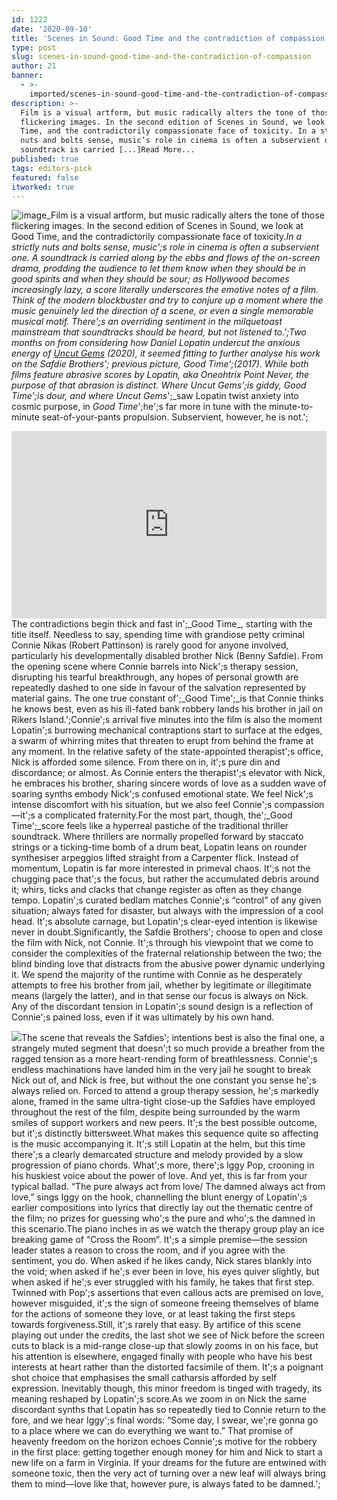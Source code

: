 ```yaml
---
id: 1222
date: '2020-09-10'
title: 'Scenes in Sound: Good Time and the contradiction of compassion - Loose Lips'
type: post
slug: scenes-in-sound-good-time-and-the-contradiction-of-compassion
author: 21
banner:
  - >-
    imported/scenes-in-sound-good-time-and-the-contradiction-of-compassion/image1222.jpeg
description: >-
  Film is a visual artform, but music radically alters the tone of those
  flickering images. In the second edition of Scenes in Sound, we look at Good
  Time, and the contradictorily compassionate face of toxicity. In a strictly
  nuts and bolts sense, music’s role in cinema is often a subservient one. A
  soundtrack is carried [...]Read More...
published: true
tags: editors-pick
featured: false
itworked: true
---
```

![image](../imported/scenes-in-sound-good-time-and-the-contradiction-of-compassion/image1222.jpeg)_Film is a visual artform, but music radically alters the tone of those flickering images. In the second edition of Scenes in Sound, we look at Good Time, and the contradictorily compassionate face of toxicity._In a strictly nuts and bolts sense, music';s role in cinema is often a subservient one. A soundtrack is carried along by the ebbs and flows of the on-screen drama, prodding the audience to let them know when they should be in good spirits and when they should be sour; as Hollywood becomes increasingly lazy, a score literally underscores the emotive notes of a film. Think of the modern blockbuster and try to conjure up a moment where the music genuinely led the direction of a scene, or even a single memorable musical motif. There';s an overriding sentiment in the milquetoast mainstream that soundtracks should be heard, but not listened to.';Two months on from considering how Daniel Lopatin undercut the anxious energy of [_Uncut Gems_](http://loose-lips.co.uk/blog/scenes-in-sound-uncut-gems-and-the-climax-that-never-comes-1) (2020), it seemed fitting to further analyse his work on the Safdie Brothers'; previous picture, _Good Time_';(2017). While both films feature abrasive scores by Lopatin, aka Oneohtrix Point Never, the purpose of that abrasion is distinct. Where _Uncut Gems_';is giddy, _Good Time_';is dour, and where _Uncut Gems__';_saw Lopatin twist anxiety into cosmic purpose, in _Good Time_';he';s far more in tune with the minute-to-minute seat-of-your-pants propulsion. Subservient, however, he is not.';

<iframe width='100%' height='300' scrolling='no' frameborder='no' allow='autoplay' src='http://www.youtube.com/embed/AVyGCxHZ_Ko?wmode=opaque'></iframe>The contradictions begin thick and fast in';_Good Time_, starting with the title itself. Needless to say, spending time with grandiose petty criminal Connie Nikas (Robert Pattinson) is rarely good for anyone involved, particularly his developmentally disabled brother Nick (Benny Safdie). From the opening scene where Connie barrels into Nick';s therapy session, disrupting his tearful breakthrough, any hopes of personal growth are repeatedly dashed to one side in favour of the salvation represented by material gains. The one true constant of';_Good Time';_is that Connie thinks he knows best, even as his ill-fated bank robbery lands his brother in jail on Rikers Island.';Connie';s arrival five minutes into the film is also the moment Lopatin';s burrowing mechanical contraptions start to surface at the edges, a swarm of whirring mites that threaten to erupt from behind the frame at any moment. In the relative safety of the state-appointed therapist';s office, Nick is afforded some silence. From there on in, it';s pure din and discordance; or almost. As Connie enters the therapist';s elevator with Nick, he embraces his brother, sharing sincere words of love as a sudden wave of soaring synths embody Nick';s confused emotional state. We feel Nick';s intense discomfort with his situation, but we also feel Connie';s compassion—it';s a complicated fraternity.For the most part, though, the';_Good Time';_score feels like a hyperreal pastiche of the traditional thriller soundtrack. Where thrillers are normally propelled forward by staccato strings or a ticking-time bomb of a drum beat, Lopatin leans on rounder synthesiser arpeggios lifted straight from a Carpenter flick. Instead of momentum, Lopatin is far more interested in primeval chaos. It';s not the chugging pace that';s the focus, but rather the accumulated debris around it; whirs, ticks and clacks that change register as often as they change tempo. Lopatin';s curated bedlam matches Connie';s “control” of any given situation; always fated for disaster, but always with the impression of a cool head. It';s absolute carnage, but Lopatin';s clear-eyed intention is likewise never in doubt.Significantly, the Safdie Brothers'; choose to open and close the film with Nick, not Connie. It';s through his viewpoint that we come to consider the complexities of the fraternal relationship between the two; the blind binding love that distracts from the abusive power dynamic underlying it. We spend the majority of the runtime with Connie as he desperately attempts to free his brother from jail, whether by legitimate or illegitimate means (largely the latter), and in that sense our focus is always on Nick. Any of the discordant tension in Lopatin';s sound design is a reflection of Connie';s pained loss, even if it was ultimately by his own hand.

![](/wp-content/uploads/live/img/wysiwyg/5f22ce5436fef.jpg)The scene that reveals the Safdies'; intentions best is also the final one, a strangely muted segment that doesn';t so much provide a breather from the ragged tension as a more heart-rending form of breathlessness. Connie';s endless machinations have landed him in the very jail he sought to break Nick out of, and Nick is free, but without the one constant you sense he';s always relied on. Forced to attend a group therapy session, he';s markedly alone, framed in the same ultra-tight close-up the Safdies have employed throughout the rest of the film, despite being surrounded by the warm smiles of support workers and new peers. It';s the best possible outcome, but it';s distinctly bittersweet.What makes this sequence quite so affecting is the music accompanying it. It';s still Lopatin at the helm, but this time there';s a clearly demarcated structure and melody provided by a slow progression of piano chords. What';s more, there';s Iggy Pop, crooning in his huskiest voice about the power of love. And yet, this is far from your typical ballad. “The pure always act from love/ The damned always act from love,” sings Iggy on the hook, channelling the blunt energy of Lopatin';s earlier compositions into lyrics that directly lay out the thematic centre of the film; no prizes for guessing who';s the pure and who';s the damned in this scenario.The piano inches in as we watch the therapy group play an ice breaking game of “Cross the Room”. It';s a simple premise—the session leader states a reason to cross the room, and if you agree with the sentiment, you do. When asked if he likes candy, Nick stares blankly into the void; when asked if he';s ever been in love, his eyes quiver slightly, but when asked if he';s ever struggled with his family, he takes that first step. Twinned with Pop';s assertions that even callous acts are premised on love, however misguided, it';s the sign of someone freeing themselves of blame for the actions of someone they love, or at least taking the first steps towards forgiveness.Still, it';s rarely that easy. By artifice of this scene playing out under the credits, the last shot we see of Nick before the screen cuts to black is a mid-range close-up that slowly zooms in on his face, but his attention is elsewhere, engaged finally with people who have his best interests at heart rather than the distorted facsimile of them. It';s a poignant shot choice that emphasises the small catharsis afforded by self expression. Inevitably though, this minor freedom is tinged with tragedy, its meaning reshaped by Lopatin';s score.As we zoom in on Nick the same discordant synths that Lopatin has so repeatedly tied to Connie return to the fore, and we hear Iggy';s final words: “Some day, I swear, we';re gonna go to a place where we can do everything we want to.” That promise of heavenly freedom on the horizon echoes Connie';s motive for the robbery in the first place: getting together enough money for him and Nick to start a new life on a farm in Virginia. If your dreams for the future are entwined with someone toxic, then the very act of turning over a new leaf will always bring them to mind—love like that, however pure, is always fated to be damned.';